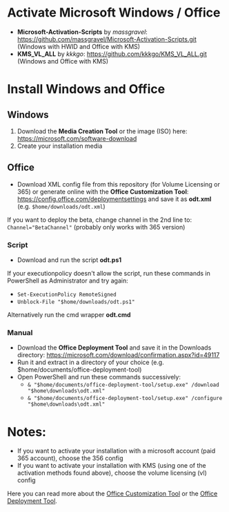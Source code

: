# Activate Microsoft Windows / Office

-   **Microsoft-Activation-Scripts** by _massgravel_: https://github.com/massgravel/Microsoft-Activation-Scripts.git (Windows with HWID and Office with KMS)
-   **KMS_VL_ALL** by _kkkgo_: https://github.com/kkkgo/KMS_VL_ALL.git (Windows and Office with KMS)

# Install Windows and Office

## Windows

1. Download the **Media Creation Tool** or the image (ISO) here: https://microsoft.com/software-download
1. Create your installation media

## Office

-   Download XML config file from this repository (for Volume Licensing or 365) or generate online with the **Office Customization Tool**: https://config.office.com/deploymentsettings and save it as **odt.xml** (e.g. `$home/downloads/odt.xml`)

If you want to deploy the beta, change channel in the 2nd line to: `Channel="BetaChannel"` (probably only works with 365 version)

### Script

-   Download and run the script **odt.ps1**

If your executionpolicy doesn't allow the script, run these commands in PowerShell as Administrator and try again:

-   `Set-ExecutionPolicy RemoteSigned`
-   `Unblock-File "$home/downloads/odt.ps1"`

Alternatively run the cmd wrapper **odt.cmd**

### Manual

-   Download the **Office Deployment Tool** and save it in the Downloads directory: https://microsoft.com/download/confirmation.aspx?id=49117
-   Run it and extract in a directory of your choice (e.g. $home/documents/office-deployment-tool)
-   Open PowerShell and run these commands successively:
    -   `& "$home/documents/office-deployment-tool/setup.exe" /download "$home\downloads\odt.xml"`
    -   `& "$home/documents/office-deployment-tool/setup.exe" /configure "$home\downloads\odt.xml"`

# Notes:

-   If you want to activate your installation with a microsoft account (paid 365 account), choose the 356 config
-   If you want to activate your installation with KMS (using one of the activation methods found above), choose the volume licensing (vl) config

Here you can read more about the [Office Customization Tool](https://docs.microsoft.com/deployoffice/overview-of-the-office-customization-tool-for-click-to-run) or the [Office Deployment Tool](https://docs.microsoft.com/deployoffice/overview-office-deployment-tool).
